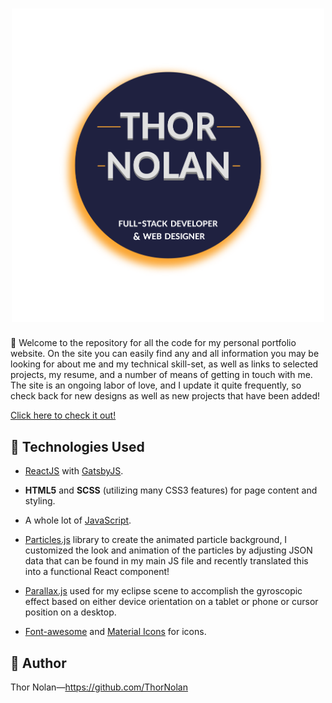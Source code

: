 <h1 align="center">
  <img src="./src/images/new-eclipsed-moon.png" alt="Main logo" width="500"></a>
</h1>

👋 Welcome to the repository for all the code for my personal portfolio website. On the site you can easily find any and all information you may be looking for about me and my technical skill-set, as well as links to selected projects, my resume, and a number of means of getting in touch with me. The site is an ongoing labor of love, and I update it quite frequently, so check back for new designs as well as new projects that have been added!

[Click here to check it out!](https://thornolan.com/ "Deployed website")

## 🔧 Technologies Used

+ [ReactJS](https://reactjs.org/ReactJS/) with [GatsbyJS](https://www.gatsbyjs.com/docs/).

+ **HTML5** and **SCSS** (utilizing many CSS3 features) for page content and styling.

+ A whole lot of [JavaScript](https://www.javascript.com/).
      
+ [Particles.js](https://github.com/VincentGarreau/particles.js/) library to create the animated particle background, I customized the look and animation of the particles by adjusting JSON data that can be found in my main JS file and recently translated this into a functional React component!

+ [Parallax.js](https://matthew.wagerfield.com/parallax/) used for my eclipse scene to accomplish the gyroscopic effect based on either device orientation on a tablet or phone or cursor position on a desktop.
  
+ [Font-awesome](https://fontawesome.com) and [Material Icons](https://material.io/resources/icons/?style=baseline) for icons.

## 🌌 Author 

Thor Nolan—https://github.com/ThorNolan
  